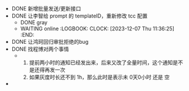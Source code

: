 - DONE 新增批量发送/更新接口
- DONE 让李智给 prompt 的 templateID，重新修改 tcc 配置
	- DONE gray
	- WAITING online
	  :LOGBOOK:
	  CLOCK: [2023-12-07 Thu 11:36:25]
	  :END:
- DONE 让鸿珂回归审批拒绝的bug
- DONE 找程博对两个事情
	- 1. 提前两小时的通知已经发出来，后来又改了全量时间，这个通知是不是还得再发一次
	  2. 如果灰度时长还不到 1h，那么此时是表示未 0天0小时 还是 空
-